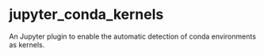 jupyter_conda_kernels
=====================

An Jupyter plugin to enable the automatic detection of conda environments as kernels.
